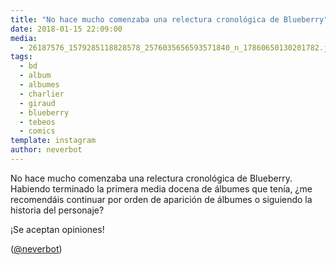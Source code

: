```yaml
---
title: "No hace mucho comenzaba una relectura cronológica de Blueberry"
date: 2018-01-15 22:09:00
media: 
  - 26187576_1579285118828578_2576035656593571840_n_17860650130201782.jpg
tags: 
  - bd
  - album
  - albumes
  - charlier
  - giraud
  - blueberry
  - tebeos
  - comics
template: instagram
author: neverbot
---
```


No hace mucho comenzaba una relectura cronológica de Blueberry. Habiendo terminado la primera media docena de álbumes que tenía, ¿me recomendáis continuar por orden de aparición de álbumes o siguiendo la historia del personaje?


¡Se aceptan opiniones!


([@neverbot](https://instagram.com/neverbot))



